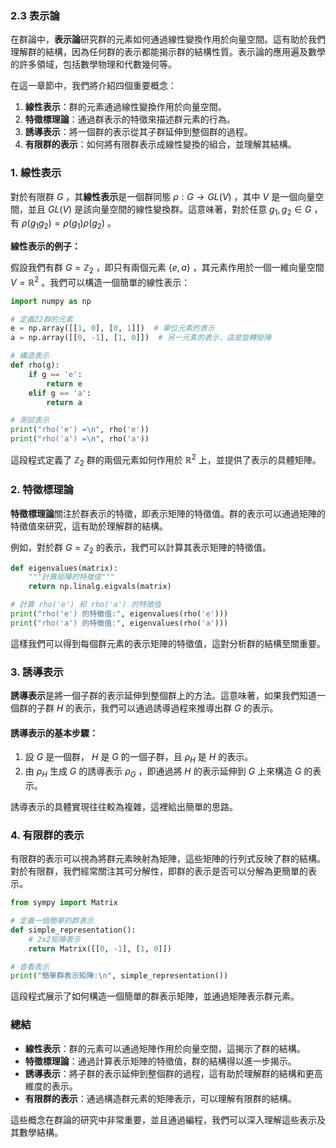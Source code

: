 ### 2.3 表示論

在群論中，**表示論**研究群的元素如何通過線性變換作用於向量空間。這有助於我們理解群的結構，因為任何群的表示都能揭示群的結構性質。表示論的應用遍及數學的許多領域，包括數學物理和代數幾何等。

在這一章節中，我們將介紹四個重要概念：

1. **線性表示**：群的元素通過線性變換作用於向量空間。
2. **特徵標理論**：通過群表示的特徵來描述群元素的行為。
3. **誘導表示**：將一個群的表示從其子群延伸到整個群的過程。
4. **有限群的表示**：如何將有限群表示成線性變換的組合，並理解其結構。

### 1. 線性表示

對於有限群  $`G`$ ，其**線性表示**是一個群同態  $`\rho: G \to GL(V)`$ ，其中  $`V`$  是一個向量空間，並且  $`GL(V)`$  是該向量空間的線性變換群。這意味著，對於任意  $`g_1, g_2 \in G`$ ，有  $`\rho(g_1 g_2) = \rho(g_1) \rho(g_2)`$ 。

**線性表示的例子：**

假設我們有群  $`G = \mathbb{Z}_2`$ ，即只有兩個元素  $`\{ e, a \}`$ ，其元素作用於一個一維向量空間  $`V = \mathbb{R}^2`$ 。我們可以構造一個簡單的線性表示：

```python
import numpy as np

# 定義Z2群的元素
e = np.array([[1, 0], [0, 1]])  # 單位元素的表示
a = np.array([[0, -1], [1, 0]])  # 另一元素的表示，這是旋轉矩陣

# 構造表示
def rho(g):
    if g == 'e':
        return e
    elif g == 'a':
        return a

# 測試表示
print("rho('e') =\n", rho('e'))
print("rho('a') =\n", rho('a'))
```

這段程式定義了  $`\mathbb{Z}_2`$  群的兩個元素如何作用於  $`\mathbb{R}^2`$  上，並提供了表示的具體矩陣。

### 2. 特徵標理論

**特徵標理論**關注於群表示的特徵，即表示矩陣的特徵值。群的表示可以通過矩陣的特徵值來研究，這有助於理解群的結構。

例如，對於群  $`G = \mathbb{Z}_2`$  的表示，我們可以計算其表示矩陣的特徵值。

```python
def eigenvalues(matrix):
    """計算矩陣的特徵值"""
    return np.linalg.eigvals(matrix)

# 計算 rho('e') 和 rho('a') 的特徵值
print("rho('e') 的特徵值:", eigenvalues(rho('e')))
print("rho('a') 的特徵值:", eigenvalues(rho('a')))
```

這樣我們可以得到每個群元素的表示矩陣的特徵值，這對分析群的結構至關重要。

### 3. 誘導表示

**誘導表示**是將一個子群的表示延伸到整個群上的方法。這意味著，如果我們知道一個群的子群  $`H`$  的表示，我們可以通過誘導過程來推導出群  $`G`$  的表示。

#### 誘導表示的基本步驟：
1. 設  $`G`$  是一個群， $`H`$  是  $`G`$  的一個子群，且  $`\rho_H`$  是  $`H`$  的表示。
2. 由  $`\rho_H`$  生成  $`G`$  的誘導表示  $`\rho_G`$ ，即通過將  $`H`$  的表示延伸到  $`G`$  上來構造  $`G`$  的表示。

誘導表示的具體實現往往較為複雜，這裡給出簡單的思路。

### 4. 有限群的表示

有限群的表示可以視為將群元素映射為矩陣，這些矩陣的行列式反映了群的結構。對於有限群，我們經常關注其可分解性，即群的表示是否可以分解為更簡單的表示。

```python
from sympy import Matrix

# 定義一個簡單的群表示
def simple_representation():
    # 2x2矩陣表示
    return Matrix([[0, -1], [1, 0]])

# 查看表示
print("簡單群表示矩陣:\n", simple_representation())
```

這段程式展示了如何構造一個簡單的群表示矩陣，並通過矩陣表示群元素。

### 總結

- **線性表示**：群的元素可以通過矩陣作用於向量空間，這揭示了群的結構。
- **特徵標理論**：通過計算表示矩陣的特徵值，群的結構得以進一步揭示。
- **誘導表示**：將子群的表示延伸到整個群的過程，這有助於理解群的結構和更高維度的表示。
- **有限群的表示**：通過構造群元素的矩陣表示，可以理解有限群的結構。

這些概念在群論的研究中非常重要，並且通過編程，我們可以深入理解這些表示及其數學結構。